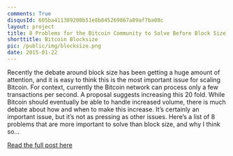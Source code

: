```yaml
---
comments: True
disqusId: 605ba411389200b51e8b845269867a89af7ba08c
layout: project
title: 8 Problems for the Bitcoin Community to Solve Before Block Size
shorttitle: Bitcoin Blocksize
pic: /public/img/blocksize.png
date: 2015-01-22
---
```

Recently the debate around block size has been getting a huge amount
of attention, and it is easy to think this is the most important issue
for scaling Bitcoin. For context, currently the Bitcoin network can
process only a few transactions per second. A proposal suggests
increasing this 20 fold. While Bitcoin should eventually be able to
handle increased volume, there is much debate about how and when to
make this increase. It’s certainly an important issue, but it’s not as
pressing as other issues. Here’s a list of 8 problems that are more
important to solve than block size, and why I think so...

[Read the full post here](https://medium.com/@jeremyrubin/8-problems-with-bitcoin-to-solve-before-block-size-6b4d35e0c6f9#.84xitf8ec)
